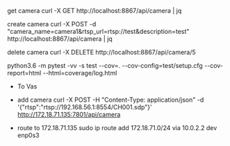

get camera
curl -X GET http://localhost:8867/api/camera | jq

create camera
curl -X POST -d "camera_name=camera1&rtsp_url=rtsp://test&description=test" http://localhost:8867/api/camera | jq

delete camera
curl -X DELETE http://localhost:8867/api/camera/5

python3.6 -m pytest -vv -s test --cov=. --cov-config=test/setup.cfg --cov-report=html --html=coverage/log.html


* To Vas
* add camera
curl -X POST -H "Content-Type: application/json" -d '{"rtsp":"rtsp://192.168.56.1:8554/CH001.sdp"}' http://172.18.71.135:7801/api/camera

* route to 172.18.71.135
sudo ip route add 172.18.71.0/24 via 10.0.2.2 dev enp0s3